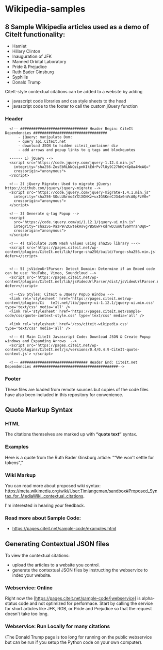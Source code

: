# Wikipedia-samples

## 8 Sample Wikipedia articles used as a demo of CiteIt functionality:
  * Hamlet
  * Hillary Clinton
  * Inauguration of JFK
  * Manned Orbital Laboratory
  * Pride & Prejudice
  * Ruth Bader Ginsburg
  * Syphilis
  * Donald Trump

CiteIt-style contextual citations can be added to a website by adding 
  * javascript code libraries and css style sheets to the head
  * javascript code to the footer to call the custom jQuery function

### Header
```
  <!-- ############################### Header Begin: CiteIt Dependencies ##################################
      - jQuery: manipulate Dom: 
      - query api.CiteIt.net
      - download JSON to hidden citeit_container div
      - add arrows and popup links to q tags and blockquotes

  ------ 1) jQuery -->
  <script src="https://code.jquery.com/jquery-1.12.4.min.js"   
	integrity="sha256-ZosEbRLbNQzLpnKIkEdrPv7lOy9C27hHQ+Xp8a4MxAQ="   
	crossorigin="anonymous">
  </script>

  <!-- 2) jQuery Migrate: Used to migrate jQuery: https://github.com/jquery/jquery-migrate -->
  <script src="https://code.jquery.com/jquery-migrate-1.4.1.min.js" 
	integrity="sha256-SOuLUArmo4YXtXONKz+uxIGSKneCJG4x0nVcA0pFzV0=" 
	crossorigin="anonymous">
  </script>

  <!-- 3) Generate q-tag Popup -->
  <script   
	src="https://code.jquery.com/ui/1.12.1/jquery-ui.min.js"   
	integrity="sha256-VazP97ZCwtekAsvgPBSUwPFKdrwD3unUfSGVYrahUqU="   
	crossorigin="anonymous">
  </script>

  <!-- 4) Calculate JSON Hash values using sha256 library --->
  <script src='https://pages.citeit.net/wp-content/plugins/CiteIt.net/lib/forge-sha256/build/forge-sha256.min.js' defer></script>


  <!-- 5) jsVideoUrlParser: Detect Domain: Determine if an Embed code can be use: YouTube, Vimeo, Soundcloud -->
  <script src='https://pages.citeit.net/wp-content/plugins/CiteIt.net/lib/jsVideoUrlParser/dist/jsVideoUrlParser.min.js' defer></script>

  <!--CSS Styles: CiteIt & JQuery Popup Window -->
  <link rel='stylesheet' href='https://pages.citeit.net/wp-content/plugins/Ci 	teIt.net/lib/jquery-ui-1.12.1/jquery-ui.min.css' type='text/css' media='all' />
  <link rel='stylesheet' href='https://pages.citeit.net/sample-code/css/quote-context-style.css' type='text/css' media='all' />

  <link rel='stylesheet' href='/css/citeit-wikipedia.css' type='text/css' media='all' />

  <!-- 6) Main CiteIt Javascript Code: Download JSON & Create Popup windows and Expanding Arrows  -->
  <script src='https://pages.citeit.net/wp-content/plugins/CiteIt.net/js/versions/0.4/0.4.9-CiteIt-quote-context.js'> </script>

  <!-- ############################### Header End: CiteIt.net Dependencies #######################################-->
```

### Footer

<script>
  // Call CiteIt.net plugin on all q-tags and blockquotes:
  jQuery(document).ready(function(){

      jQuery('q, blockquote').quoteContext();

  });
</script>


These files are loaded from remote sources but copies of the code files have also been included in this repository for convenience.



## Quote Markup Syntax

### HTML
The citations themselves are marked up with **<q cite="URL">quote text</q>** syntax.

### Examples
Here is a quote from the Ruth Bader Ginsburg article:
"<q cite="https://www.washingtonpost.com/wp-dyn/content/article/2007/08/23/AR2007082300903_pf.html">We won't settle for tokens</q>,"


### Wiki Markup
You can read more about proposed wiki syntax:
https://meta.wikimedia.org/wiki/User:Timlangeman/sandbox#Proposed_Syntax_for_MediaWiki_contextual_citations.  

I'm interested in hearing your feedback.

### Read more about Sample Code:
  * https://pages.citeit.net/sample-code/examples.html
  

## Generating Contextual JSON files
To view the contextual citations:
  * upload the articles to a website you control.
  * generate the contextual JSON files by instructing the webservice to index your website.
  

### Webservice: Online 
Right now the [https://pages.citeit.net/sample-code/|webservice] is alpha-status code and not optimized for performace.
Start by calling the service for short articles like JFK, RGB, or Pride and Prejudice so that the request doesn't take too long.

### Webservice: Run Locally for many citations
(The Donald Trump page is too long for running on the public webservice but can be run if you setup the Python code on your own computer).
